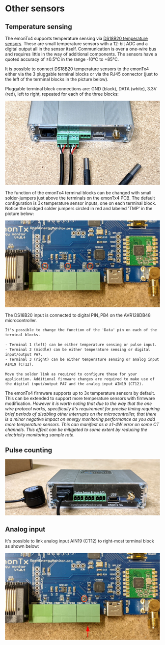 # Other sensors

## Temperature sensing

The emonTx4 supports temperature sensing via [DS18B20 temperature sensors](../electricity-monitoring/temperature/DS18B20-temperature-sensing.md). These are small temperature sensors with a 12-bit ADC and a digital output all in the sensor itself. Communication is over a one-wire bus and requires little in the way of additional components. The sensors have a quoted accuracy of ±0.5°C in the range -10°C to +85°C.

It is possible to connect DS18B20 temperature sensors to the emonTx4 either via the 3 pluggable terminal blocks or via the RJ45 connector (just to the left of the terminal blocks in the picture below).

Pluggable terminal block connections are: GND (black), DATA (white), 3.3V (red), left to right, repeated for each of the three blocks:

![emontx4_temperature.jpg](img/emontx4_temperature.jpg)

The function of the emonTx4 terminal blocks can be changed with small solder-jumpers just above the terminals on the emonTx4 PCB. The default configuration is 3x temperature sensor inputs, one on each terminal block. Notice the bridged solder jumpers circled in red and labeled 'TMP' in the picture below: 

![emontx4_solderpads_temperature.jpg](img/emontx4_solderpads_temperature.jpg)

The DS18B20 input is connected to digital PIN_PB4 on the AVR128DB48 microcontroller.

```{tip}
It's possible to change the function of the 'Data' pin on each of the terminal blocks. 

- Terminal 1 (left) can be either temperature sensing or pulse input. 
- Terminal 2 (middle) can be either temperature sensing or digital input/output PA7. 
- Terminal 3 (right) can be either temperature sensing or analog input AIN19 (CT12).

Move the solder link as required to configure these for your application. Additional firmware changes are required to make use of the digital input/output PA7 and the analog input AIN19 (CT12).
```

The emonTx4 firmware supports up to 3x temperature sensors by default. This can be extended to support more temperature sensors with firmware modification. *However it is worth noting that due to the way that the one wire protocol works, specifically it's requirement for precise timing requiring brief periods of disabling other interrupts on the microcontroller, that there is a minor negative impact on energy monitoring performance as you add more temperature sensors. This can manifest as a ±1-4W error on some CT channels. This effect can be mitigated to some extent by reducing the electricity monitoring sample rate.*

## Pulse counting

![emontx4_pulseinput.jpg](img/emontx4_pulseinput.jpg)

## Analog input

It's possible to link analog input AIN19 (CT12) to right-most terminal block as shown below:

![emontx4_solderpad_analog.jpg](img/emontx4_solderpad_analog.jpg)
